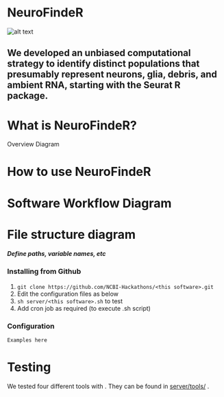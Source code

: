 # NeuroFindeR
![alt text](https://github.com/NCBI-Hackathons/NeuroFindeR/blob/master/logo4.png "NeuroFindeR")

## We developed an unbiased computational strategy to identify distinct populations that presumably represent neurons, glia, debris, and ambient RNA, starting with the Seurat R package.

# What is NeuroFindeR?

Overview Diagram

# How to use NeuroFindeR

# Software Workflow Diagram

# File structure diagram
#### _Define paths, variable names, etc_

### Installing <this software> from Github

1. `git clone https://github.com/NCBI-Hackathons/<this software>.git`
2. Edit the configuration files as below
3. `sh server/<this software>.sh` to test
4. Add cron job as required (to execute <this software>.sh script)

### Configuration

```Examples here```

# Testing

We tested four different tools with <this software>. They can be found in [server/tools/](server/tools/) .
